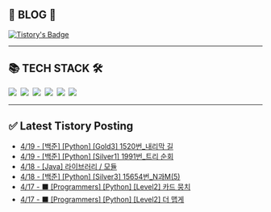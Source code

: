 
<div class='blog' align='left'>
  <h2> 📖 BLOG 📖 </h2>

[![Tistory's Badge](https://github-readme-tistory-card.vercel.app/api/badge?name=준성`s블로그&theme=kakao)](https://dev-wnstjd.tistory.com)

</div>
<hr>
<div class='tech-stack' align='left'>
  <h2> 📚 TECH STACK 🛠 </h2>
  <span stye="">
  <img src="https://img.shields.io/badge/python-3776AB?style=for-the-badge&logo=python&logoColor=white">&nbsp
  <img src="https://img.shields.io/badge/node.js-339933?style=for-the-badge&logo=Node.js&logoColor=white">&nbsp
  <img src="https://img.shields.io/badge/mysql-4479A1?style=for-the-badge&logo=mysql&logoColor=white">&nbsp
  <img src="https://img.shields.io/badge/github-181717?style=for-the-badge&logo=github&logoColor=white">&nbsp
  <img src="https://img.shields.io/badge/javascript-F7DF1E?style=for-the-badge&logo=javascript&logoColor=black">&nbsp
  <img src="https://img.shields.io/badge/amazonaws-232F3E?style=for-the-badge&logo=amazonaws&logoColor=white">&nbsp
  </span>
<hr>

## ✅ Latest Tistory Posting<div class=blog-post text-align='left'>
 - [4/19 - [백준] [Python] [Gold3] 1520번_내리막 길](https://dev-wnstjd.tistory.com/392)
 - [4/19 - [백준] [Python] [Silver1] 1991번_트리 순회](https://dev-wnstjd.tistory.com/390)
 - [4/18 - [Java] 라이브러리 / 모듈](https://dev-wnstjd.tistory.com/389)
 - [4/18 - [백준] [Python] [Silver3] 15654번_N과M(5)](https://dev-wnstjd.tistory.com/388)
 - [4/17 - ⬛ [Programmers] [Python] [Level2] 카드 뭉치](https://dev-wnstjd.tistory.com/387)
 - [4/17 - ⬛ [Programmers] [Python] [Level2] 더 맵게](https://dev-wnstjd.tistory.com/386)

</div>
</div>
